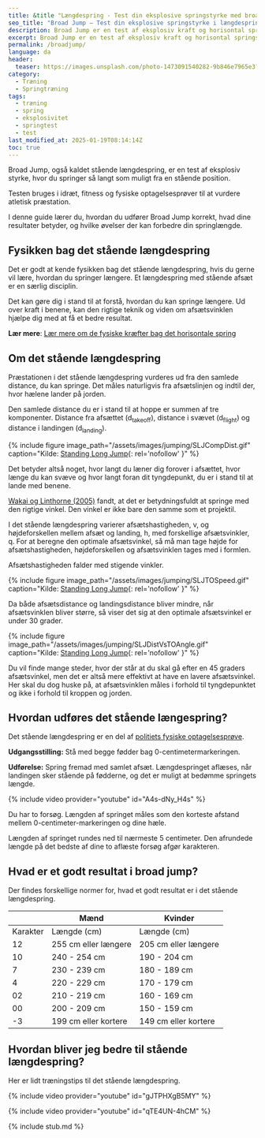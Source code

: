 ```yaml
---
title: &title "Længdespring - Test din eksplosive springstyrke med broad jump"
seo_title: "Broad Jump – Test din eksplosive springstyrke i længdespring"
description: Broad Jump er en test af eksplosiv kraft og horisontal springstyrke. Lær, hvordan du udfører et stående korrekt, hvad resultaterne betyder, og hvordan du forbedrer dit spring.
excerpt: Broad Jump er en test af eksplosiv kraft og horisontal springstyrke. Lær, hvordan du udfører et stående længdespring korrekt, hvad resultaterne betyder, og hvordan du forbedrer dit spring.
permalink: /broadjump/
language: da
header:
  teaser: https://images.unsplash.com/photo-1473091540282-9b846e7965e3?ixlib=rb-1.2.1&ixid=MnwxMjA3fDB8MHxwaG90by1wYWdlfHx8fGVufDB8fHx8&auto=format&fit=crop&h=300&w=400&q=10
category:
  - Træning
  - Springtræning
tags:
  - træning
  - spring
  - eksplosivitet
  - springtest
  - test
last_modified_at: 2025-01-19T08:14:14Z
toc: true
---
```


Broad Jump, også kaldet stående længdespring, er en test af eksplosiv styrke, hvor du springer så langt som muligt fra en stående position.

Testen bruges i idræt, fitness og fysiske optagelsesprøver til at vurdere atletisk præstation.

I denne guide lærer du, hvordan du udfører Broad Jump korrekt, hvad dine resultater betyder, og hvilke øvelser der kan forbedre din springlængde.

## Fysikken bag det stående længdespring

Det er godt at kende fysikken bag det stående længdespring, hvis du gerne vil lære, hvordan du springer længere. Et længdespring med stående afsæt er en særlig disciplin. 

Det kan gøre dig i stand til at forstå, hvordan du kan springe længere. Ud over kraft i benene, kan den rigtige teknik og viden om afsætsvinklen hjælpe dig med at få et bedre resultat.

**Lær mere**: [Lær mere om de fysiske kræfter bag det horisontale spring](/fysik-horisontalt-hop/)

## Om det stående længdespring

Præstationen i det stående længdespring vurderes ud fra den samlede distance, du kan springe. Det måles naturligvis fra afsætslinjen og indtil der, hvor hælene lander på jorden.

Den samlede distance du er i stand til at hoppe er summen af tre komponenter. Distance fra afsættet (d<sub>takeoff</sub>), distance i svævet (d<sub>flight</sub>) og distance i landingen (d<sub>landing</sub>).

{% include figure image_path="/assets/images/jumping/SLJCompDist.gif" caption="Kilde: [Standing Long Jump](https://web.archive.org/web/20210729020721/https://www.brunel.ac.uk/~spstnpl/BiomechanicsAthletics/StandingLongJump.htm){: rel='nofollow' }" %}

Det betyder altså noget, hvor langt du læner dig forover i afsættet, hvor længe du kan svæve og hvor langt foran dit tyngdepunkt, du er i stand til at lande med benene.

[Wakai og Linthorne (2005)](https://www.sciencedirect.com/science/article/abs/pii/S0167945704001186) fandt, at det er betydningsfuldt at springe med den rigtige vinkel. Den vinkel er ikke bare den samme som et projektil.

I det stående længdespring varierer afsætshastigheden, v, og højdeforskellen mellem afsæt og landing, h, med forskellige afsætsvinkler, q. For at beregne den optimale afsætsvinkel, så må man tage højde for afsætshastigheden, højdeforskellen og afsætsvinklen tages med i formlen.

Afsætshastigheden falder med stigende vinkler.

{% include figure image_path="/assets/images/jumping/SLJTOSpeed.gif" caption="Kilde: [Standing Long Jump](https://web.archive.org/web/20210729020721/https://www.brunel.ac.uk/~spstnpl/BiomechanicsAthletics/StandingLongJump.htm){: rel='nofollow' }" %}

Da både afsætsdistance og landingsdistance bliver mindre, når afsætsvinklen bliver større, så viser det sig at den optimale afsætsvinkel er under 30 grader.

{% include figure image_path="/assets/images/jumping/SLJDistVsTOAngle.gif" caption="Kilde: [Standing Long Jump](https://web.archive.org/web/20210729020721/https://www.brunel.ac.uk/~spstnpl/BiomechanicsAthletics/StandingLongJump.htm){: rel='nofollow' }" %}

Du vil finde mange steder, hvor der står at du skal gå efter en 45 graders afsætsvinkel, men det er altså mere effektivt at have en lavere afsætsvinkel. Her skal du dog huske på, at afsætsvinklen måles i forhold til tyngdepunktet og ikke i forhold til kroppen og jorden.

## Hvordan udføres det stående længespring?

Det stående længdespring er en del af [politiets fysiske optagelsesprøve](/politiets-fysiske-tests-krav-optagelsesproeve/).

**Udgangsstilling:** Stå med begge fødder bag 0-centimetermarkeringen.

**Udførelse:** Spring fremad med samlet afsæt. Længdespringet aflæses, når landingen sker stående på fødderne, og det er muligt at bedømme springets længde.

{% include video provider="youtube" id="A4s-dNy_H4s" %}

Du har to forsøg. Længden af springet måles som den korteste afstand mellem 0-centimeter-markeringen og dine hæle.

Længden af springet rundes ned til nærmeste 5 centimeter. Den afrundede længde på det bedste af dine to aflæste forsøg afgør karakteren.

## Hvad er et godt resultat i broad jump?

Der findes forskellige normer for, hvad et godt resultat er i det stående længdespring.

|          | Mænd                 | Kvinder              |
| -------- | -------------------- | -------------------- |
| Karakter | Længde (cm)          | Længde (cm)          |
| 12       | 255 cm eller længere | 205 cm eller længere |
| 10       | 240 - 254 cm         | 190 - 204 cm         |
| 7        | 230 - 239 cm         | 180 - 189 cm         |
| 4        | 220 - 229 cm         | 170 - 179 cm         |
| 02       | 210 - 219 cm         | 160 - 169 cm         |
| 00       | 200 - 209 cm         | 150 - 159 cm         |
| \-3      | 199 cm eller kortere | 149 cm eller kortere |

## Hvordan bliver jeg bedre til stående længdespring?

Her er lidt træningstips til det stående længdespring.

{% include video provider="youtube" id="gJTPHXgB5MY" %}

{% include video provider="youtube" id="qTE4UN-4hCM" %}

{% include stub.md %}
